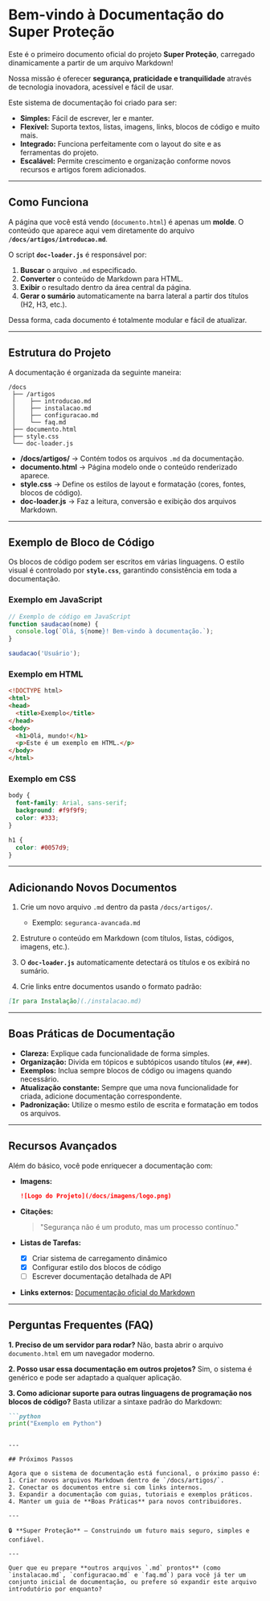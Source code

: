 # Bem-vindo à Documentação do **Super Proteção**

Este é o primeiro documento oficial do projeto **Super Proteção**, carregado dinamicamente a partir de um arquivo Markdown!

Nossa missão é oferecer **segurança, praticidade e tranquilidade** através de tecnologia inovadora, acessível e fácil de usar.

Este sistema de documentação foi criado para ser:

* **Simples:** Fácil de escrever, ler e manter.
* **Flexível:** Suporta textos, listas, imagens, links, blocos de código e muito mais.
* **Integrado:** Funciona perfeitamente com o layout do site e as ferramentas do projeto.
* **Escalável:** Permite crescimento e organização conforme novos recursos e artigos forem adicionados.

---

## Como Funciona

A página que você está vendo (`documento.html`) é apenas um **molde**.
O conteúdo que aparece aqui vem diretamente do arquivo **`/docs/artigos/introducao.md`**.

O script **`doc-loader.js`** é responsável por:

1. **Buscar** o arquivo `.md` especificado.
2. **Converter** o conteúdo de Markdown para HTML.
3. **Exibir** o resultado dentro da área central da página.
4. **Gerar o sumário** automaticamente na barra lateral a partir dos títulos (H2, H3, etc.).

Dessa forma, cada documento é totalmente modular e fácil de atualizar.

---

## Estrutura do Projeto

A documentação é organizada da seguinte maneira:

```
/docs
 ├── /artigos
 │    ├── introducao.md
 │    ├── instalacao.md
 │    ├── configuracao.md
 │    └── faq.md
 ├── documento.html
 ├── style.css
 └── doc-loader.js
```

* **/docs/artigos/** → Contém todos os arquivos `.md` da documentação.
* **documento.html** → Página modelo onde o conteúdo renderizado aparece.
* **style.css** → Define os estilos de layout e formatação (cores, fontes, blocos de código).
* **doc-loader.js** → Faz a leitura, conversão e exibição dos arquivos Markdown.

---

## Exemplo de Bloco de Código

Os blocos de código podem ser escritos em várias linguagens.
O estilo visual é controlado por **`style.css`**, garantindo consistência em toda a documentação.

### Exemplo em JavaScript

```javascript
// Exemplo de código em JavaScript
function saudacao(nome) {
  console.log(`Olá, ${nome}! Bem-vindo à documentação.`);
}

saudacao('Usuário');
```

### Exemplo em HTML

```html
<!DOCTYPE html>
<html>
<head>
  <title>Exemplo</title>
</head>
<body>
  <h1>Olá, mundo!</h1>
  <p>Este é um exemplo em HTML.</p>
</body>
</html>
```

### Exemplo em CSS

```css
body {
  font-family: Arial, sans-serif;
  background: #f9f9f9;
  color: #333;
}

h1 {
  color: #0057d9;
}
```

---

## Adicionando Novos Documentos

1. Crie um novo arquivo `.md` dentro da pasta `/docs/artigos/`.

   * Exemplo: `seguranca-avancada.md`
2. Estruture o conteúdo em Markdown (com títulos, listas, códigos, imagens, etc.).
3. O **`doc-loader.js`** automaticamente detectará os títulos e os exibirá no sumário.
4. Crie links entre documentos usando o formato padrão:

```markdown
[Ir para Instalação](./instalacao.md)
```

---

## Boas Práticas de Documentação

* **Clareza:** Explique cada funcionalidade de forma simples.
* **Organização:** Divida em tópicos e subtópicos usando títulos (`##`, `###`).
* **Exemplos:** Inclua sempre blocos de código ou imagens quando necessário.
* **Atualização constante:** Sempre que uma nova funcionalidade for criada, adicione documentação correspondente.
* **Padronização:** Utilize o mesmo estilo de escrita e formatação em todos os arquivos.

---

## Recursos Avançados

Além do básico, você pode enriquecer a documentação com:

* **Imagens:**

  ```markdown
  ![Logo do Projeto](/docs/imagens/logo.png)
  ```

* **Citações:**

  > "Segurança não é um produto, mas um processo contínuo."

* **Listas de Tarefas:**

  * [x] Criar sistema de carregamento dinâmico
  * [x] Configurar estilo dos blocos de código
  * [ ] Escrever documentação detalhada de API

* **Links externos:**
  [Documentação oficial do Markdown](https://www.markdownguide.org/)

---

## Perguntas Frequentes (FAQ)

**1. Preciso de um servidor para rodar?**
Não, basta abrir o arquivo `documento.html` em um navegador moderno.

**2. Posso usar essa documentação em outros projetos?**
Sim, o sistema é genérico e pode ser adaptado a qualquer aplicação.

**3. Como adicionar suporte para outras linguagens de programação nos blocos de código?**
Basta utilizar a sintaxe padrão do Markdown:

````markdown
```python
print("Exemplo em Python")
````

```

---

## Próximos Passos

Agora que o sistema de documentação está funcional, o próximo passo é:  
1. Criar novos arquivos Markdown dentro de `/docs/artigos/`.  
2. Conectar os documentos entre si com links internos.  
3. Expandir a documentação com guias, tutoriais e exemplos práticos.  
4. Manter um guia de **Boas Práticas** para novos contribuidores.  

---

🔒 **Super Proteção** — Construindo um futuro mais seguro, simples e confiável.  

---

Quer que eu prepare **outros arquivos `.md` prontos** (como `instalacao.md`, `configuracao.md` e `faq.md`) para você já ter um conjunto inicial de documentação, ou prefere só expandir este arquivo introdutório por enquanto?
```
